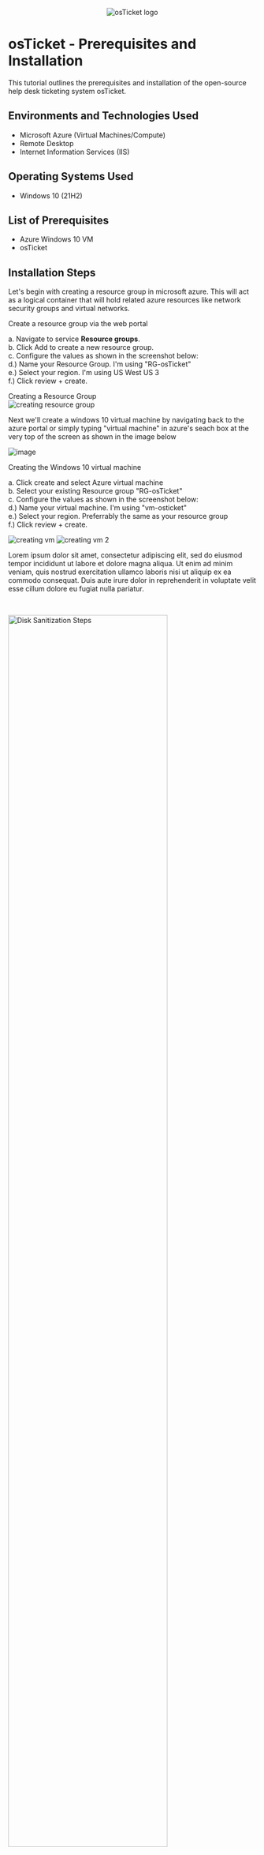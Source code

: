 <p align="center">
<img src="https://i.imgur.com/Clzj7Xs.png" alt="osTicket logo"/>
</p>

<h1>osTicket - Prerequisites and Installation</h1>
This tutorial outlines the prerequisites and installation of the open-source help desk ticketing system osTicket.<br />


<h2>Environments and Technologies Used</h2>

- Microsoft Azure (Virtual Machines/Compute)
- Remote Desktop
- Internet Information Services (IIS)

<h2>Operating Systems Used </h2>

- Windows 10</b> (21H2)

<h2>List of Prerequisites</h2>

- Azure Windows 10 VM
- osTicket

<h2>Installation Steps</h2>
<p>Let's begin with creating a resource group in microsoft azure. This will act as a logical container that will hold related azure resources like network security groups and virtual networks.</p>


<p>Create a resource group via the web portal</p>


a. Navigate to service <b>Resource groups</b>.<br />
b. Click Add to create a new resource group.<br />
c. Configure the values as shown in the screenshot below:<br />
d.) Name your Resource Group. I'm using "RG-osTicket"<br />
e.) Select your region. I'm using US West US 3<br />
f.) Click review + create.<br />


Creating a Resource Group<br />
![creating resource group](https://github.com/riquewill1977/osticket-prereqs/assets/139101776/410f6b8c-b985-4b8b-b8de-593fa24740f1)






<p>Next we'll create a windows 10 virtual machine by navigating back to the azure portal or simply typing "virtual machine" in azure's seach box at the very top of the screen as shown in the image below</p>

![image](https://github.com/riquewill1977/osticket-prereqs/assets/139101776/f0d20a8b-5296-49a7-8f39-ebc56cc13e69)


<p>Creating the Windows 10 virtual machine</p>

a. Click create and select Azure virtual machine<br />
b. Select your existing Resource group "RG-osTicket"<br />
c. Configure the values as shown in the screenshot below:<br />
d.) Name your virtual machine. I'm using "vm-osticket"<br />
e.) Select your region. Preferrably the same as your resource group<br />
f.) Click review + create.<br />

![creating vm](https://github.com/riquewill1977/osticket-prereqs/assets/139101776/916cfb78-f33f-48c5-93d6-be4f5ab09b39)
![creating vm 2](https://github.com/riquewill1977/osticket-prereqs/assets/139101776/95acc8cc-1e3d-4302-8797-fe651feb22c6)


<p>
Lorem ipsum dolor sit amet, consectetur adipiscing elit, sed do eiusmod tempor incididunt ut labore et dolore magna aliqua. Ut enim ad minim veniam, quis nostrud exercitation ullamco laboris nisi ut aliquip ex ea commodo consequat. Duis aute irure dolor in reprehenderit in voluptate velit esse cillum dolore eu fugiat nulla pariatur.
</p>
<br />

<p>
<img src="https://i.imgur.com/DJmEXEB.png" height="80%" width="80%" alt="Disk Sanitization Steps"/>
</p>
<p>
Lorem ipsum dolor sit amet, consectetur adipiscing elit, sed do eiusmod tempor incididunt ut labore et dolore magna aliqua. Ut enim ad minim veniam, quis nostrud exercitation ullamco laboris nisi ut aliquip ex ea commodo consequat. Duis aute irure dolor in reprehenderit in voluptate velit esse cillum dolore eu fugiat nulla pariatur.
</p>
<br />
